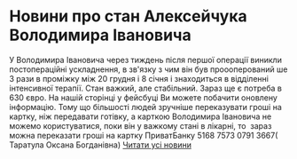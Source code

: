 
# Новини про стан Алексейчука Володимира Івановича
У Володимира Івановича через тиждень після першої операції виникли постопераційні ускладнення, в зв'язку з чим він був проооперований ше 3 рази в проміжку між 20 грудня і 8 січня і знаходиться в відділенні інтенсивної терапії. Стан важкий, але стабільний.
Зараз ще є потреба в 630 євро. На нашій сторінці у фейсбуці Ви можете побачити оновлену інформацію.
Тому що більшості людей зручніше переказувати гроші на картку, ніж передавати готівку, а карткою Володимира Івановича не можемо користуватися, поки він у важкому стані в лікарні, то  зараз можна переказати гроші на картку ПриватБанку 5168 7573 0791 3667( Таратула Оксана Богданівна)
[Читати усі новини](/news)
       